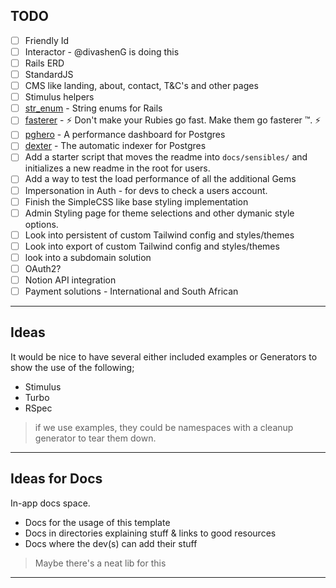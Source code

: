 ## TODO

- [ ] Friendly Id
- [ ] Interactor - @divashenG is doing this
- [ ] Rails ERD
- [ ] StandardJS
- [ ] CMS like landing, about, contact, T&C's and other pages
- [ ] Stimulus helpers
- [ ] [str_enum](https://github.com/ankane/str_enum) - String enums for Rails
- [ ] [fasterer](https://github.com/DamirSvrtan/fasterer) - ⚡ Don't make your Rubies go fast. Make them go fasterer ™. ⚡
- [ ] [pghero](https://github.com/ankane/pghero) - A performance dashboard for Postgres
- [ ] [dexter](https://github.com/ankane/dexter) - The automatic indexer for Postgres
- [ ] Add a starter script that moves the readme into `docs/sensibles/` and initializes a new readme in the root for users.
- [ ] Add a way to test the load performance of all the additional Gems
- [ ] Impersonation in Auth - for devs to check a users account.
- [ ] Finish the SimpleCSS like base styling implementation
- [ ] Admin Styling page for theme selections and other dymanic style options.
- [ ] Look into persistent of custom Tailwind config and styles/themes
- [ ] Look into export of custom Tailwind config and styles/themes
- [ ] look into a subdomain solution
- [ ] OAuth2?
- [ ] Notion API integration
- [ ] Payment solutions - International and South African
---

## Ideas

It would be nice to have several either included examples or Generators to show the use of the following;

- Stimulus
- Turbo
- RSpec

> if we use examples, they could be namespaces with a cleanup generator to tear them down.
            
---

## Ideas for Docs

In-app docs space.

- Docs for the usage of this template
- Docs in directories explaining stuff & links to good resources
- Docs where the dev(s) can add their stuff

> Maybe there's a neat lib for this
      
---
 